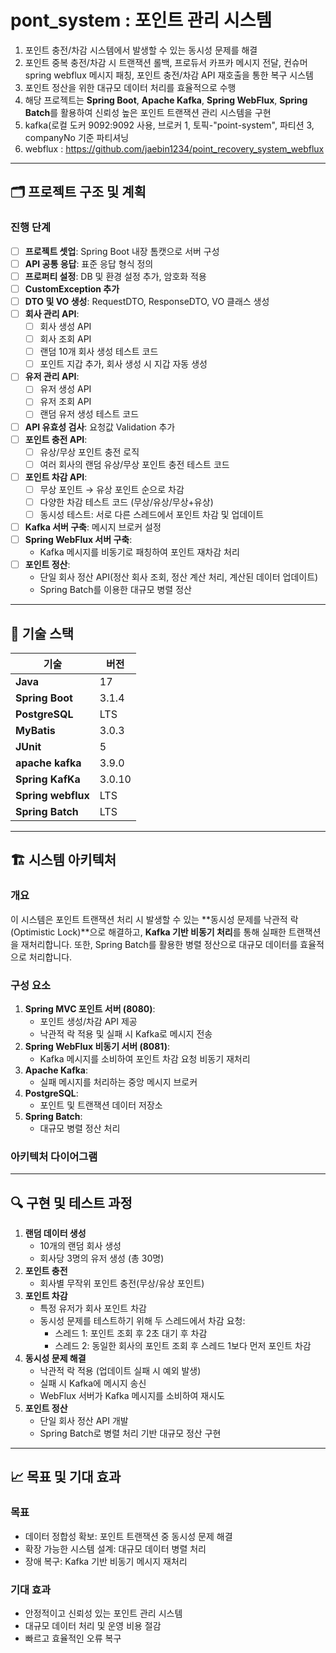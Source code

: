
# pont_system : 포인트 관리 시스템

1. 포인트 충전/차감 시스템에서 발생할 수 있는 동시성 문제를 해결
2. 포인트 중복 충전/차감 시 트랜잭션 롤백, 프로듀서 카프카 메시지 전달, 컨슈머 spring webflux 메시지 패칭, 포인트 충전/차감 API 재호출을 통한 복구 시스템
3. 포인트 정산을 위한 대규모 데이터 처리를 효율적으로 수행
4. 해당 프로젝트는 **Spring Boot**, **Apache Kafka**, **Spring WebFlux**, **Spring Batch**를 활용하여 신뢰성 높은 포인트 트랜잭션 관리 시스템을 구현
  1. kafka(로컬 도커 9092:9092 사용, 브로커 1, 토픽-"point-system", 파티션 3, companyNo 기준 파티셔닝 
  2. webflux :  https://github.com/jaebin1234/point_recovery_system_webflux
---

## 🗂️ 프로젝트 구조 및 계획

### **진행 단계**
- [ ] **프로젝트 셋업**: Spring Boot 내장 톰캣으로 서버 구성
- [ ] **API 공통 응답**: 표준 응답 형식 정의
- [ ] **프로퍼티 설정**: DB 및 환경 설정 추가, 암호화 적용
- [ ] **CustomException 추가**
- [ ] **DTO 및 VO 생성**: RequestDTO, ResponseDTO, VO 클래스 생성
- [ ] **회사 관리 API**:
  - [ ] 회사 생성 API
  - [ ] 회사 조회 API
  - [ ] 랜덤 10개 회사 생성 테스트 코드
  - [ ] 포인트 지갑 추가, 회사 생성 시 지갑 자동 생성
- [ ] **유저 관리 API**:
  - [ ] 유저 생성 API
  - [ ] 유저 조회 API
  - [ ] 랜덤 유저 생성 테스트 코드
- [ ] **API 유효성 검사**: 요청값 Validation 추가
- [ ] **포인트 충전 API**:
  - [ ] 유상/무상 포인트 충전 로직
  - [ ] 여러 회사의 랜덤 유상/무상 포인트 충전 테스트 코드
- [ ] **포인트 차감 API**:
  - [ ] 무상 포인트 → 유상 포인트 순으로 차감
  - [ ] 다양한 차감 테스트 코드 (무상/유상/무상+유상)
  - [ ] 동시성 테스트: 서로 다른 스레드에서 포인트 차감 및 업데이트
- [ ] **Kafka 서버 구축**: 메시지 브로커 설정
- [ ] **Spring WebFlux 서버 구축**:
  - Kafka 메시지를 비동기로 패칭하여 포인트 재차감 처리
- [ ] **포인트 정산**:
  - 단일 회사 정산 API(정산 회사 조회, 정산 계산 처리, 계산된 데이터 업데이트)
  - Spring Batch를 이용한 대규모 병렬 정산

---

## 🚀 기술 스택

| 기술             | 버전      |
|-------------------|-----------|
| **Java**          | 17        |
| **Spring Boot**   | 3.1.4     |
| **PostgreSQL**    | LTS       |
| **MyBatis**       | 3.0.3     |
| **JUnit**         | 5         |
| **apache kafka**  | 3.9.0     |
| **Spring KafKa**  | 3.0.10    |
| **Spring webflux**| LTS       |
| **Spring Batch**  | LTS       |
---

## 🏗️ 시스템 아키텍처

### **개요**
이 시스템은 포인트 트랜잭션 처리 시 발생할 수 있는 **동시성 문제를 낙관적 락(Optimistic Lock)**으로 해결하고, **Kafka 기반 비동기 처리**를 통해 실패한 트랜잭션을 재처리합니다. 또한, Spring Batch를 활용한 병렬 정산으로 대규모 데이터를 효율적으로 처리합니다.

### **구성 요소**
1. **Spring MVC 포인트 서버 (8080)**:
   - 포인트 생성/차감 API 제공
   - 낙관적 락 적용 및 실패 시 Kafka로 메시지 전송
2. **Spring WebFlux 비동기 서버 (8081)**:
   - Kafka 메시지를 소비하여 포인트 차감 요청 비동기 재처리
3. **Apache Kafka**:
   - 실패 메시지를 처리하는 중앙 메시지 브로커
4. **PostgreSQL**:
   - 포인트 및 트랜잭션 데이터 저장소
5. **Spring Batch**:
   - 대규모 병렬 정산 처리

### **아키텍처 다이어그램**

---

## 🔍 구현 및 테스트 과정

1. **랜덤 데이터 생성**
   - 10개의 랜덤 회사 생성
   - 회사당 3명의 유저 생성 (총 30명)
2. **포인트 충전**
   - 회사별 무작위 포인트 충전(무상/유상 포인트)
3. **포인트 차감**
   - 특정 유저가 회사 포인트 차감
   - 동시성 문제를 테스트하기 위해 두 스레드에서 차감 요청:
     - 스레드 1: 포인트 조회 후 2초 대기 후 차감
     - 스레드 2: 동일한 회사의 포인트 조회 후 스레드 1보다 먼저 포인트 차감
4. **동시성 문제 해결**
   - 낙관적 락 적용 (업데이트 실패 시 예외 발생)
   - 실패 시 Kafka에 메시지 송신
   - WebFlux 서버가 Kafka 메시지를 소비하여 재시도
5. **포인트 정산**
   - 단일 회사 정산 API 개발
   - Spring Batch로 병렬 처리 기반 대규모 정산 구현

---

## 📈 목표 및 기대 효과

### **목표**
- 데이터 정합성 확보: 포인트 트랜잭션 중 동시성 문제 해결
- 확장 가능한 시스템 설계: 대규모 데이터 병렬 처리
- 장애 복구: Kafka 기반 비동기 메시지 재처리

### **기대 효과**
- 안정적이고 신뢰성 있는 포인트 관리 시스템
- 대규모 데이터 처리 및 운영 비용 절감
- 빠르고 효율적인 오류 복구
